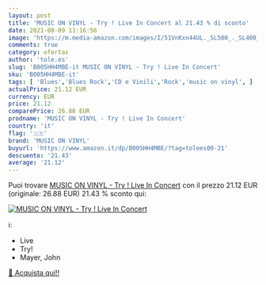 ```yaml
---
layout: post
title: 'MUSIC ON VINYL - Try ! Live In Concert al 21.43 % di sconto'
date: 2021-08-09 11:16:56
image: 'https://m.media-amazon.com/images/I/51VnKxn44UL._SL500_._SL400_.jpg'
comments: true
category: ofertas
author: 'tole.es'
slug: 'B005HH4MBE-it MUSIC ON VINYL - Try ! Live In Concert'
sku: 'B005HH4MBE-it'
tags: [ 'Blues','Blues Rock','CD e Vinili','Rock','music on vinyl', ]
actualPrice: 21.12 EUR
currency: EUR
price: 21.12
comparePrice: 26.88 EUR
prodname: 'MUSIC ON VINYL - Try ! Live In Concert'
country: 'it'
flag: '🇮🇹'
brand: 'MUSIC ON VINYL'
buyurl: 'https://www.amazon.it/dp/B005HH4MBE/?tag=tolees00-21'
descuento: '21.43'
average: '21.12'
---
```


Puoi trovare [MUSIC ON VINYL - Try ! Live In Concert](https://www.amazon.it/dp/B005HH4MBE/?tag=tolees00-21) con il prezzo 21.12 EUR (originale: 26.88 EUR) 21.43 % sconto qui:

[![MUSIC ON VINYL - Try ! Live In Concert](https://m.media-amazon.com/images/I/51VnKxn44UL._SL500_._SL400_.jpg)](https://www.amazon.it/dp/B005HH4MBE/?tag=tolees00-21)

ℹ️:

- Live
- Try!
- Mayer, John

[🛒 Acquista qui!!](https://www.amazon.it/dp/B005HH4MBE/?tag=tolees00-21)
